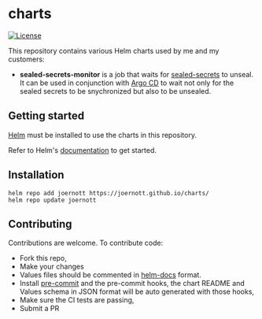 # charts

[![License](https://img.shields.io/badge/License-Apache_2.0-blue.svg)](https://opensource.org/licenses/Apache-2.0)

This repository contains various Helm charts used by me and my customers:

* **sealed-secrets-monitor** is a job that waits for [sealed-secrets](https://github.com/bitnami-labs/sealed-secrets) to unseal. It can be used in conjunction with [Argo CD](https://argo-cd.readthedocs.io/en/stable/) to wait not only for the sealed secrets to be snychronized but also to be unsealed.

## Getting started

[Helm](https://helm.sh) must be installed to use the charts in this repository.

Refer to Helm's [documentation](https://helm.sh/docs/) to get started.

## Installation

```console
helm repo add joernott https://joernott.github.io/charts/
helm repo update joernott
```

## Contributing

Contributions are welcome. To contribute code:

* Fork this repo,
* Make your changes
* Values files should be commented in [helm-docs](https://github.com/norwoodj/helm-docs) format.
* Install [pre-commit](https://pre-commit.com/) and the pre-commit hooks, the chart README and Values schema in JSON format will be auto generated with those hooks,
* Make sure the CI tests are passing,
* Submit a PR
